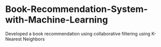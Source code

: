 # Book-Recommendation-System-with-Machine-Learning
Developed a book recommendation using collaborative filtering using K-Nearest Neighbors

